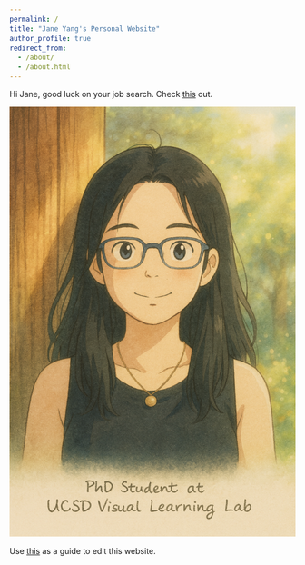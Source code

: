 ```yaml
---
permalink: /
title: "Jane Yang's Personal Website"
author_profile: true
redirect_from: 
  - /about/
  - /about.html
---
```


Hi Jane, good luck on your job search. Check [this](https://cat-bounce.com/) out.

![Jane Cartoon](/images/jane.png)

Use [this](archive-layout-with-content) as a guide to edit this website.